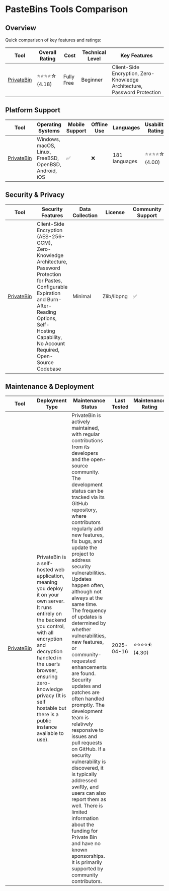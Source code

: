 # PasteBins Tools Comparison
## Overview
Quick comparison of key features and ratings:

| Tool | Overall Rating | Cost | Technical Level | Key Features |
|------|----------------|------|-----------------|--------------|
| [PrivateBin](https://privatebin.info/) | ⭐⭐⭐⭐☆ (4.18) | Fully Free | Beginner | Client-Side Encryption, Zero-Knowledge Architecture, Password Protection |

## Platform Support
| Tool | Operating Systems | Mobile Support | Offline Use | Languages | Usability Rating |
|------|------------------|----------------|--------------|-----------|------------------|
| [PrivateBin](https://privatebin.info/) | Windows, macOS, Linux, FreeBSD, OpenBSD, Android, iOS | ✅ | ❌ | 181 languages | ⭐⭐⭐⭐☆ (4.00) |

## Security & Privacy
| Tool | Security Features | Data Collection | License | Community Support | Security Rating |
|------|-------------------|-----------------|----------|------------------|----------------|
| [PrivateBin](https://privatebin.info/) | Client-Side Encryption (AES-256-GCM), Zero-Knowledge Architecture, Password Protection for Pastes, Configurable Expiration and Burn-After-Reading Options, Self-Hosting Capability, No Account Required, Open-Source Codebase | Minimal | Zlib/libpng | ✅ | ⭐⭐⭐⭐☆ (4.00) |

## Maintenance & Deployment
| Tool | Deployment Type | Maintenance Status | Last Tested | Maintenance Rating |
|------|----------------|-------------------|-------------|-------------------|
| [PrivateBin](https://privatebin.info/) | PrivateBin is a self-hosted web application, meaning you deploy it on your own server. It runs entirely on the backend you control, with all encryption and decryption handled in the user’s browser, ensuring zero-knowledge privacy (It is self hostable but there is a public instance available to use). | PrivateBin is actively maintained, with regular contributions from its developers and the open-source community. The development status can be tracked via its GitHub repository, where contributors regularly add new features, fix bugs, and update the project to address security vulnerabilities. Updates happen often, although not always at the same time. The frequency of updates is determined by whether vulnerabilities, new features, or community-requested enhancements are found. Security updates and patches are often handled promptly.  The development team is relatively responsive to issues and pull requests on GitHub. If a security vulnerability is discovered, it is typically addressed swiftly, and users can also report them as well. There is limited information about the funding for Private Bin and have no known sponsorships. It is primarily supported by community contributors. | 2025-04-16 | ⭐⭐⭐⭐⯪ (4.30) |

